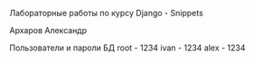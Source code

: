 Лабораторные работы по курсу Django - Snippets

Архаров Александр

Пользователи и пароли БД
root - 1234
ivan - 1234
alex - 1234
